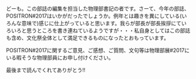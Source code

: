 どーも。この部誌の編集を担当した物理部書記の者です。さーて、今年の部誌、POSITRON#2017はいかがだったでしょうか。例年とは趣きを異にしている(いろんな意味で)感じに仕上がっていると思います。我らが部長が部長挨拶にていろいろと思うところを書き連ねているようですが・・・私自身としてはこの部誌も含め、文化祭全体として満足できるものになったとおもっています。

POSITRON#2017に関するご意見、ご感想、ご質問、文句等は物理部展#2017にいる暇そうな物理部員にお申し付けください。

最後まで読んでくれてありがとう!!